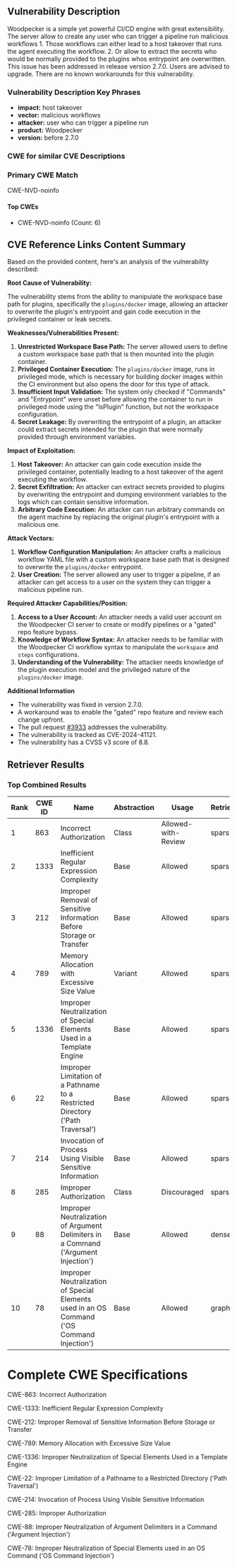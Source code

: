 ## Vulnerability Description
Woodpecker is a simple yet powerful CI/CD engine with great extensibility. The server allow to create any user who can trigger a pipeline run malicious workflows 1. Those workflows can either lead to a host takeover that runs the agent executing the workflow. 2. Or allow to extract the secrets who would be normally provided to the plugins whos entrypoint are overwritten. This issue has been addressed in release version 2.7.0. Users are advised to upgrade. There are no known workarounds for this vulnerability.

### Vulnerability Description Key Phrases
- **impact:** host takeover
- **vector:** malicious workflows
- **attacker:** user who can trigger a pipeline run
- **product:** Woodpecker
- **version:** before 2.7.0

### CWE for similar CVE Descriptions
### Primary CWE Match
CWE-NVD-noinfo

#### Top CWEs
- CWE-NVD-noinfo (Count: 6)

## CVE Reference Links Content Summary
Based on the provided content, here's an analysis of the vulnerability described:

**Root Cause of Vulnerability:**

The vulnerability stems from the ability to manipulate the workspace base path for plugins, specifically the `plugins/docker` image, allowing an attacker to overwrite the plugin's entrypoint and gain code execution in the privileged container or leak secrets.

**Weaknesses/Vulnerabilities Present:**

1.  **Unrestricted Workspace Base Path:** The server allowed users to define a custom workspace base path that is then mounted into the plugin container.
2.  **Privileged Container Execution:**  The `plugins/docker` image, runs in privileged mode, which is necessary for building docker images within the CI environment but also opens the door for this type of attack.
3.  **Insufficient Input Validation:** The system only checked if "Commands" and "Entrypoint" were unset before allowing the container to run in privileged mode using the "IsPlugin" function, but not the workspace configuration.
4.  **Secret Leakage:** By overwriting the entrypoint of a plugin, an attacker could extract secrets intended for the plugin that were normally provided through environment variables.

**Impact of Exploitation:**

1.  **Host Takeover:** An attacker can gain code execution inside the privileged container, potentially leading to a host takeover of the agent executing the workflow.
2.  **Secret Exfiltration:** An attacker can extract secrets provided to plugins by overwriting the entrypoint and dumping environment variables to the logs which can contain sensitive information.
3.  **Arbitrary Code Execution:** An attacker can run arbitrary commands on the agent machine by replacing the original plugin's entrypoint with a malicious one.

**Attack Vectors:**

1.  **Workflow Configuration Manipulation:** An attacker crafts a malicious workflow YAML file with a custom workspace base path that is designed to overwrite the `plugins/docker` entrypoint.
2. **User Creation:** The server allowed any user to trigger a pipeline, if an attacker can get access to a user on the system they can trigger a malicious pipeline run.

**Required Attacker Capabilities/Position:**

1.  **Access to a User Account:** An attacker needs a valid user account on the Woodpecker CI server to create or modify pipelines or a "gated" repo feature bypass.
2.  **Knowledge of Workflow Syntax:** An attacker needs to be familiar with the Woodpecker CI workflow syntax to manipulate the `workspace` and `steps` configurations.
3.  **Understanding of the Vulnerability:** The attacker needs knowledge of the plugin execution model and the privileged nature of the `plugins/docker` image.

**Additional Information**

- The vulnerability was fixed in version 2.7.0.
- A workaround was to enable the "gated" repo feature and review each change upfront.
- The pull request [#3933](https://github.com/woodpecker-ci/woodpecker/pull/3933) addresses the vulnerability.
- The vulnerability is tracked as CVE-2024-41121.
- The vulnerability has a CVSS v3 score of 8.8.

## Retriever Results

### Top Combined Results

| Rank | CWE ID | Name | Abstraction | Usage  | Retrievers | Individual Scores |
|------|--------|------|-------------|-------|------------|-------------------|
| 1 | 863 | Incorrect Authorization | Class | Allowed-with-Review | sparse | 0.148 |
| 2 | 1333 | Inefficient Regular Expression Complexity | Base | Allowed | sparse | 0.146 |
| 3 | 212 | Improper Removal of Sensitive Information Before Storage or Transfer | Base | Allowed | sparse | 0.145 |
| 4 | 789 | Memory Allocation with Excessive Size Value | Variant | Allowed | sparse | 0.144 |
| 5 | 1336 | Improper Neutralization of Special Elements Used in a Template Engine | Base | Allowed | sparse | 0.143 |
| 6 | 22 | Improper Limitation of a Pathname to a Restricted Directory ('Path Traversal') | Base | Allowed | sparse | 0.141 |
| 7 | 214 | Invocation of Process Using Visible Sensitive Information | Base | Allowed | sparse | 0.140 |
| 8 | 285 | Improper Authorization | Class | Discouraged | sparse | 0.140 |
| 9 | 88 | Improper Neutralization of Argument Delimiters in a Command ('Argument Injection') | Base | Allowed | dense | 0.470 |
| 10 | 78 | Improper Neutralization of Special Elements used in an OS Command ('OS Command Injection') | Base | Allowed | graph | 0.003 |



# Complete CWE Specifications

CWE-863: Incorrect Authorization

CWE-1333: Inefficient Regular Expression Complexity

CWE-212: Improper Removal of Sensitive Information Before Storage or Transfer

CWE-789: Memory Allocation with Excessive Size Value

CWE-1336: Improper Neutralization of Special Elements Used in a Template Engine

CWE-22: Improper Limitation of a Pathname to a Restricted Directory ('Path Traversal')

CWE-214: Invocation of Process Using Visible Sensitive Information

CWE-285: Improper Authorization

CWE-88: Improper Neutralization of Argument Delimiters in a Command ('Argument Injection')

CWE-78: Improper Neutralization of Special Elements used in an OS Command ('OS Command Injection')